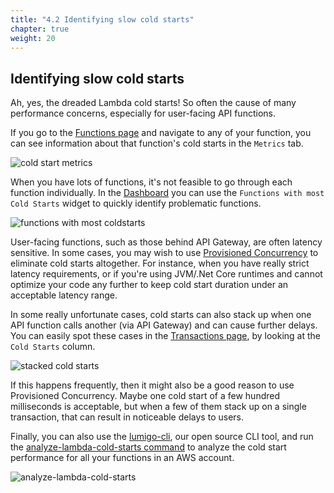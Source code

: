 ```yaml
---
title: "4.2 Identifying slow cold starts"
chapter: true
weight: 20
---
```


## Identifying slow cold starts

Ah, yes, the dreaded Lambda cold starts! So often the cause of many performance concerns, especially for user-facing API functions.

If you go to the [Functions page](https://platform.lumigo.io/functions) and navigate to any of your function, you can see information about that function's cold starts in the `Metrics` tab.

![cold start metrics](/images/mod04-lumigo-cold-start-metrics.png)

When you have lots of functions, it's not feasible to go through each function individually. In the [Dashboard](https://platform.lumigo.io/dashboard) you can use the `Functions with most Cold Starts` widget to quickly identify problematic functions.

![functions with most coldstarts](/images/mod04-lumigo-dashboard-cold-starts.png)

User-facing functions, such as those behind API Gateway, are often latency sensitive. In some cases, you may wish to use [Provisioned Concurrency](https://lumigo.io/blog/provisioned-concurrency-the-end-of-cold-starts/) to eliminate cold starts altogether. For instance, when you have really strict latency requirements, or if you're using JVM/.Net Core runtimes and cannot optimize your code any further to keep cold start duration under an acceptable latency range.

In some really unfortunate cases, cold starts can also stack up when one API function calls another (via API Gateway) and can cause further delays. You can easily spot these cases in the [Transactions page](https://platform.lumigo.io/transactions), by looking at the `Cold Starts` column.

![stacked cold starts](/images/mod04-lumigo-transaction-cold-starts.png)

If this happens frequently, then it might also be a good reason to use Provisioned Concurrency. Maybe one cold start of a few hundred milliseconds is acceptable, but when a few of them stack up on a single transaction, that can result in noticeable delays to users.

Finally, you can also use the [lumigo-cli](https://www.npmjs.com/package/lumigo-cli), our open source CLI tool, and run the [analyze-lambda-cold-starts command](https://www.npmjs.com/package/lumigo-cli#lumigo-cli-analyze-lambda-cold-starts) to analyze the cold start performance for all your functions in an AWS account.

![analyze-lambda-cold-starts](/images/mod04-lumigo-cli-analyze-cold-starts.png)
